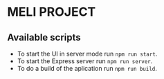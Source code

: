 # MELI PROJECT

## Available scripts

- To start the UI in server mode run `npm run start`.
- To start the Express server run `npm run server`.
- To do a build of the aplication run `npm run build`.

